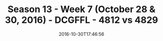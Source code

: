 ---
title: Season 13 - Week 7 (October 28 & 30, 2016) - DCGFFL - 4812 vs 4829
teams_score:
- team: 4812
  score:
- team: 4829
  score: 20
mvp: B. Allen (Brown); D. Rendell (Vegas)
game-ball: M. Nocella (Brown); J. Bain (Vegas)
sportsperson: ''
season: 13
week: 7
date: '2016-10-30T17:46:56'
pageid: season-13-week-7-october-28-30-2016-4812-vs-4829
---